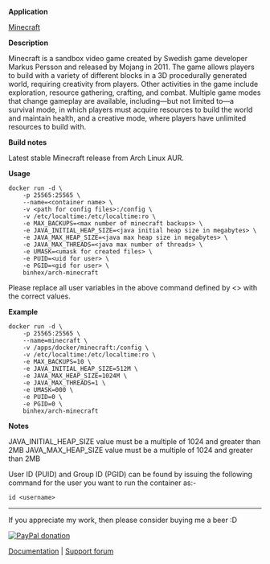 **Application**

[Minecraft](https://www.minecraft.net/)

**Description**

Minecraft is a sandbox video game created by Swedish game developer Markus Persson and released by Mojang in 2011. The game allows players to build with a variety of different blocks in a 3D procedurally generated world, requiring creativity from players. Other activities in the game include exploration, resource gathering, crafting, and combat. Multiple game modes that change gameplay are available, including—but not limited to—a survival mode, in which players must acquire resources to build the world and maintain health, and a creative mode, where players have unlimited resources to build with.

**Build notes**

Latest stable Minecraft release from Arch Linux AUR.

**Usage**
```
docker run -d \
    -p 25565:25565 \ 
    --name=<container name> \
    -v <path for config files>:/config \
    -v /etc/localtime:/etc/localtime:ro \
    -e MAX_BACKUPS=<max number of minecraft backups> \
    -e JAVA_INITIAL_HEAP_SIZE=<java initial heap size in megabytes> \
    -e JAVA_MAX_HEAP_SIZE=<java max heap size in megabytes> \
    -e JAVA_MAX_THREADS=<java max number of threads> \
    -e UMASK=<umask for created files> \
    -e PUID=<uid for user> \
    -e PGID=<gid for user> \
    binhex/arch-minecraft
```

Please replace all user variables in the above command defined by <> with the correct values.

**Example**
```
docker run -d \
    -p 25565:25565 \ 
    --name=minecraft \
    -v /apps/docker/minecraft:/config \
    -v /etc/localtime:/etc/localtime:ro \
    -e MAX_BACKUPS=10 \
    -e JAVA_INITIAL_HEAP_SIZE=512M \
    -e JAVA_MAX_HEAP_SIZE=1024M \
    -e JAVA_MAX_THREADS=1 \
    -e UMASK=000 \
    -e PUID=0 \
    -e PGID=0 \
    binhex/arch-minecraft
```

**Notes**

JAVA_INITIAL_HEAP_SIZE value must be a multiple of 1024 and greater than 2MB
JAVA_MAX_HEAP_SIZE value must be a multiple of 1024 and greater than 2MB

User ID (PUID) and Group ID (PGID) can be found by issuing the following command for the user you want to run the container as:-

```
id <username>
```
___
If you appreciate my work, then please consider buying me a beer  :D

[![PayPal donation](https://www.paypal.com/en_US/i/btn/btn_donate_SM.gif)](https://www.paypal.com/cgi-bin/webscr?cmd=_s-xclick&hosted_button_id=MM5E27UX6AUU4)

[Documentation](https://github.com/binhex/documentation) | [Support forum](http://lime-technology.com/forum/index.php?topic=45837.0)